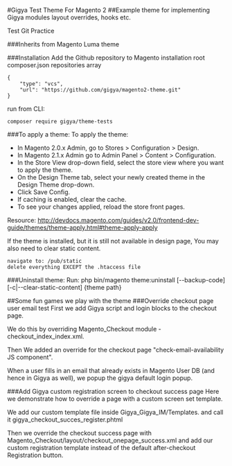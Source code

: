 #Gigya Test Theme For Magento 2
##Example theme for implementing Gigya modules layout overrides, hooks etc. 



Test Git Practice


###Inherits from Magento Luma theme

###Installation
Add the Github repository to Magento installation root composer.json repositories array
```
{
    "type": "vcs",
    "url": "https://github.com/gigya/magento2-theme.git"
}
```
run from CLI: 
```
composer require gigya/theme-tests
```

###To apply a theme:
To apply the theme:

- In Magento 2.0.x Admin, go to Stores > Configuration > Design.
- In Magento 2.1.x Admin go to Admin Panel > Content > Configuration.
- In the Store View drop-down field, select the store view where you want to apply the theme.
- On the Design Theme tab, select your newly created theme in the Design Theme drop-down.
- Click Save Config.
- If caching is enabled, clear the cache.
- To see your changes applied, reload the store front pages.

Resource: http://devdocs.magento.com/guides/v2.0/frontend-dev-guide/themes/theme-apply.html#theme-apply-apply

If the theme is installed, but it is still not available in design page, You may also need to clear static content.
```
navigate to: /pub/static
delete everything EXCEPT the .htaccess file
```

###Uninstall theme:
Run: php bin/magento theme:uninstall [--backup-code] [-c|--clear-static-content] {theme path} 

##Some fun games we play with the theme 
###Override checkout page user email test
First we add Gigya script and login blocks to the checkout page.

We do this by overriding Magento_Checkout module - checkout_index_index.xml.

Then We added an override for the checkout page "check-email-availability JS component".

When a user fills in an email that already exists in Magento User DB (and hence in Gigya as well), we popup the gigya default login popup.

###Add Gigya custom registration screen to checkout success page
Here we demonstrate how to override a page with a custom screen set template.

We add our custom template file inside Gigya_Gigya_IM/Templates. and call it gigya_checkout_succes_register.phtml
 
Then we override the checkout success page with Magento_Checkout/layout/checkout_onepage_success.xml
and add our custom registration template instead of the default after-checkout Registration button.
 